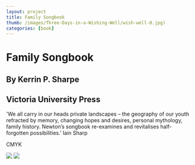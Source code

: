 ```yaml
---
layout: project
title: Family Songbook
thumb: /images/Three-Days-in-a-Wishing-Well/wish-well-0.jpg)
categories: [book]
---
```


# Family Songbook 

## By Kerrin P. Sharpe
## Victoria University Press
 

'We all carry in our heads private landscapes – the geography of our youth refracted by memory, changing hopes and desires, personal mythology, family history. Newton’s songbook re-examines and revitalises half-forgotten possibilities.’
Iain Sharp

CMYK

![](/images/images/Three-Days-in-a-Wishing-Well/wish-well-1.jpg)
![](/images/images/Three-Days-in-a-Wishing-Well/wish-well-2.jpg)

